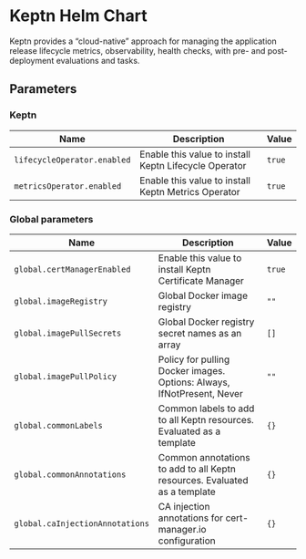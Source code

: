 # Keptn Helm Chart

Keptn provides a “cloud-native” approach for managing the application release lifecycle
metrics, observability, health checks, with pre- and post-deployment evaluations and tasks.

<!-- markdownlint-disable MD012 -->

## Parameters

### Keptn

| Name                        | Description                                           | Value  |
| --------------------------- | ----------------------------------------------------- | ------ |
| `lifecycleOperator.enabled` | Enable this value to install Keptn Lifecycle Operator | `true` |
| `metricsOperator.enabled`   | Enable this value to install Keptn Metrics Operator   | `true` |

### Global parameters

| Name                            | Description                                                               | Value  |
| ------------------------------- | ------------------------------------------------------------------------- | ------ |
| `global.certManagerEnabled`     | Enable this value to install Keptn Certificate Manager                    | `true` |
| `global.imageRegistry`          | Global Docker image registry                                              | `""`   |
| `global.imagePullSecrets`       | Global Docker registry secret names as an array                           | `[]`   |
| `global.imagePullPolicy`   | Policy for pulling Docker images. Options: Always, IfNotPresent, Never    | `""`  |
| `global.commonLabels`           | Common labels to add to all Keptn resources. Evaluated as a template      | `{}`   |
| `global.commonAnnotations`      | Common annotations to add to all Keptn resources. Evaluated as a template | `{}`   |
| `global.caInjectionAnnotations` | CA injection annotations for cert-manager.io configuration                | `{}`   |

